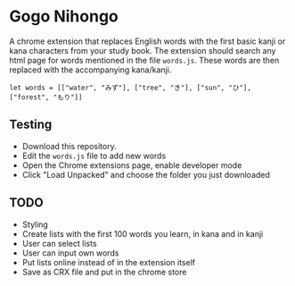 # Gogo Nihongo

A chrome extension that replaces English words with the first basic kanji or kana characters from your study book. 
The extension should search any html page for words mentioned in the file `words.js`. These words are then replaced with the accompanying kana/kanji.

```
let words = [["water", "みず"], ["tree", "き"], ["sun", "ひ"], ["forest", "もり"]]
```

## Testing

- Download this repository. 
- Edit the `words.js` file to add new words
- Open the Chrome extensions page, enable developer mode
- Click "Load Unpacked" and choose the folder you just downloaded

## TODO

- Styling
- Create lists with the first 100 words you learn, in kana and in kanji
- User can select lists
- User can input own words
- Put lists online instead of in the extension itself
- Save as CRX file and put in the chrome store